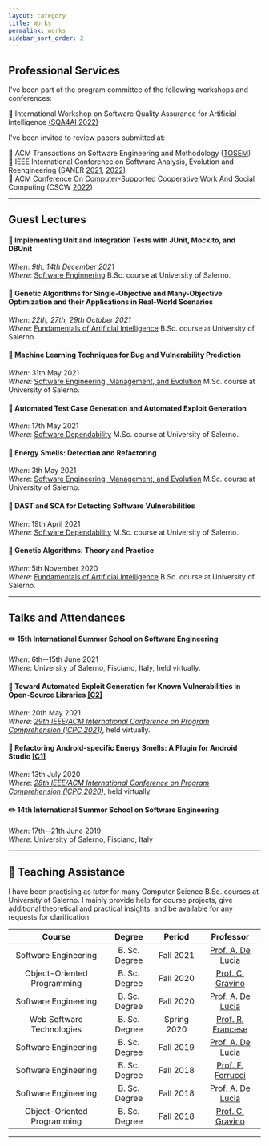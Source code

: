 ```yaml
---
layout: category
title: Works
permalink: works
sidebar_sort_order: 2
---
```


## Professional Services

I've been part of the program committee of the following workshops and conferences:

:wrench: International Workshop on Software Quality Assurance for Artificial Intelligence [(SQA4AI 2022)](https://sqa4ai.github.io/sqa4ai2022/)

I've been invited to review papers submitted at:

:newspaper: ACM Transactions on Software Engineering and Methodology ([TOSEM](https://dl.acm.org/journal/tosem))  
:microphone: IEEE International Conference on Software Analysis, Evolution and Reengineering (SANER [2021](https://saner2021.shidler.hawaii.edu/), [2022](https://saner2022.uom.gr/))  
:microphone: ACM Conference On Computer-Supported Cooperative Work And Social Computing (CSCW [2022](https://cscw.acm.org/2022/))

---

## Guest Lectures

#### :book: Implementing Unit and Integration Tests with JUnit, Mockito, and DBUnit
*When*: *9th, 14th December 2021*  
*Where*: [Software Enginnering](https://corsi.unisa.it/informatica/didattica/insegnamenti?anno=2021&id=507546)
B.Sc. course at University of Salerno.

#### :book: Genetic Algorithms for Single-Objective and Many-Objective Optimization and their Applications in Real-World Scenarios
*When*: *22th, 27th, 29th October 2021*  
*Where*: [Fundamentals of Artificial Intelligence](https://corsi.unisa.it/informatica/didattica/insegnamenti?anno=2020&id=511550)
B.Sc. course at University of Salerno.

#### :book: Machine Learning Techniques for Bug and Vulnerability Prediction
*When*: 31th May 2021  
*Where*: [Software Engineering, Management, and Evolution](https://corsi.unisa.it/informatica-magistrale/didattica/insegnamenti?anno=2020&id=511226)
M.Sc. course at University of Salerno.

#### :book: Automated Test Case Generation and Automated Exploit Generation
*When*: 17th May 2021  
*Where*: [Software Dependability](https://corsi.unisa.it/informatica-magistrale/didattica/insegnamenti?anno=2020&id=512708)
M.Sc. course at University of Salerno.

#### :book: Energy Smells: Detection and Refactoring
*When*: 3th May 2021  
*Where*: [Software Engineering, Management, and Evolution](https://corsi.unisa.it/informatica-magistrale/didattica/insegnamenti?anno=2020&id=511226)
M.Sc. course at University of Salerno.

#### :book: DAST and SCA for Detecting Software Vulnerabilities
*When*: 19th April 2021  
*Where*: [Software Dependability](https://corsi.unisa.it/informatica-magistrale/didattica/insegnamenti?anno=2020&id=512708)
M.Sc. course at University of Salerno.

#### :book: Genetic Algorithms: Theory and Practice
*When*: 5th November 2020  
*Where*: [Fundamentals of Artificial Intelligence](https://corsi.unisa.it/informatica/didattica/insegnamenti?anno=2020&id=511550)
B.Sc. course at University of Salerno.

---

## Talks and Attendances

#### :pencil2: 15th International Summer School on Software Engineering
*When*: 6th--15th June 2021  
*Where*: University of Salerno, Fisciano, Italy, held virtually.
 
#### :microphone: Toward Automated Exploit Generation for Known Vulnerabilities in Open-Source Libraries [[C2]](publications#c2)  
*When*: 20th May 2021  
*Where*: [*29th IEEE/ACM International Conference on Program Comprehension (ICPC 2021)*](https://conf.researchr.org/program/icpc-2021/program-icpc-2021/?date=Thu%2020%20May%202021), held virtually.

#### :microphone: Refactoring Android-specific Energy Smells: A Plugin for Android Studio [[C1]](publications#c1)  
*When*: 13th July 2020  
*Where*: [*28th IEEE/ACM International Conference on Program Comprehension (ICPC 2020)*](https://conf.researchr.org/program/icpc-2020/program-icpc-2020?date=Mon%2013%20Jul%202020), held virtually.

#### :pencil2: 14th International Summer School on Software Engineering
*When*: 17th--21th June 2019  
*Where*: University of Salerno, Fisciano, Italy

---

## :briefcase: Teaching Assistance

I have been practising as *tutor* for many Computer Science B.Sc. courses at University of Salerno.
I mainly provide help for course projects, give additional theoretical and practical insights,
and be available for any requests for clarification.

| Course | Degree | Period | Professor |
|:--:|:--:|:--:|:--:|
| Software Engineering | B. Sc. Degree | Fall 2021 | [Prof. A. De Lucia](https://docenti.unisa.it/003241/home) |
| Object-Oriented Programming | B. Sc. Degree | Fall 2020 | [Prof. C. Gravino](https://docenti.unisa.it/004724/home) |
| Software Engineering | B. Sc. Degree | Fall 2020 | [Prof. A. De Lucia](https://docenti.unisa.it/003241/home) |
| Web Software Technologies | B. Sc. Degree | Spring 2020 | [Prof. R. Francese](https://docenti.unisa.it/004763/home) |
| Software Engineering | B. Sc. Degree | Fall 2019 | [Prof. A. De Lucia](https://docenti.unisa.it/003241/home) |
| Software Engineering | B. Sc. Degree | Fall 2018 | [Prof. F. Ferrucci](https://docenti.unisa.it/001775/home) |
| Software Engineering | B. Sc. Degree | Fall 2018 | [Prof. A. De Lucia](https://docenti.unisa.it/003241/home) |
| Object-Oriented Programming | B. Sc. Degree | Fall 2018 | [Prof. C. Gravino](https://docenti.unisa.it/004724/home) |

[^1]: Held through Microsoft Teams due to Covid-19 pandemic.

---
